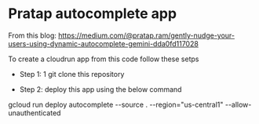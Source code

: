 # Pratap autocomplete app

From this blog: https://medium.com/@pratap.ram/gently-nudge-your-users-using-dynamic-autocomplete-gemini-dda0fd117028


To create a cloudrun app from this code follow these setps
- Step 1: 1 git clone this repository

- Step 2: deploy this app using the below command

gcloud run deploy autocomplete   --source .   --region="us-central1"   --allow-unauthenticated

